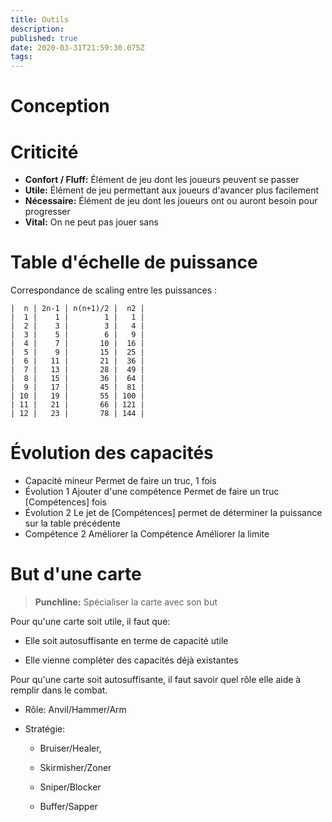 ```yaml
---
title: Outils
description: 
published: true
date: 2020-03-31T21:59:30.075Z
tags: 
---
```


# Conception

# Criticité
* **Confort / Fluff:** Élément de jeu dont les joueurs peuvent se passer
* **Utile:** Élément de jeu permettant aux joueurs d'avancer plus facilement
* **Nécessaire:** Élément de jeu dont les joueurs ont ou auront besoin pour progresser
* **Vital:** On ne peut pas jouer sans

# Table d'échelle de puissance
Correspondance de scaling entre les puissances :
```
|  n | 2n-1 | n(n+1)/2 |  n2 |
|  1 |    1 |        1 |   1 |
|  2 |    3 |        3 |   4 |
|  3 |    5 |        6 |   9 |
|  4 |    7 |       10 |  16 |
|  5 |    9 |       15 |  25 |
|  6 |   11 |       21 |  36 |
|  7 |   13 |       28 |  49 |
|  8 |   15 |       36 |  64 |
|  9 |   17 |       45 |  81 |
| 10 |   19 |       55 | 100 |
| 11 |   21 |       66 | 121 |
| 12 |   23 |       78 | 144 |
```
# Évolution des capacités

- Capacité mineur
Permet de faire un truc, 1 fois
- Évolution 1
Ajouter d'une compétence
Permet de faire un truc [Compétences] fois
- Évolution 2
Le jet de [Compétences] permet de déterminer la puissance sur la table précédente
- Compétence 2
Améliorer la Compétence
Améliorer la limite

# But d'une carte

> **Punchline:** Spécialiser la carte avec son but

Pour qu'une carte soit utile, il faut que:

- Elle soit autosuffisante en terme de capacité utile

- Elle vienne compléter des capacités déjà existantes

Pour qu'une carte soit autosuffisante, il faut savoir quel rôle elle aide à remplir dans le combat. 

- Rôle: Anvil/Hammer/Arm

- Stratégie: 

    - Bruiser/Healer,

    - Skirmisher/Zoner

    - Sniper/Blocker

    - Buffer/Sapper